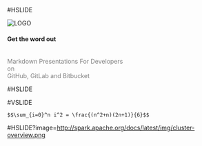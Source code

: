 #HSLIDE
<!-- .slide: data-autoslide="10000" -->

![LOGO](https://d1z75bzl1vljy2.cloudfront.net/img/gp-logo.png)

#### Get the word out
<br>
<span style="color:gray">Markdown Presentations For Developers</span>
<br>
<span style="color:gray">on</span>
<br>
<span style="color:gray">GitHub, GitLab and Bitbucket</span>

#HSLIDE

#VSLIDE

`$$\sum_{i=0}^n i^2 = \frac{(n^2+n)(2n+1)}{6}$$`

#HSLIDE?image=http://spark.apache.org/docs/latest/img/cluster-overview.png